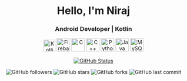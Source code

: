 <!-- Header -->
<p align="center">
<!--   <img src="your-profile-image-url" alt="Niraj" width="150px"> -->
<!-- </p> -->

<h1 align="center">Hello, I'm Niraj</h1>
<h3 align="center">Android Developer | Kotlin</h3>

<p align="center">
<!-- <a href="https://developer.android.com/" target="_blank" rel="noreferrer"><img src="https://user-images.githubusercontent.com/25181517/117269608-b7dcfb80-ae58-11eb-8e66-6cc8753553f0.png"  width="36" height="36" alt="Android" /></a> -->
<a href="https://kotlinlang.org/" target="_blank" rel="noreferrer"><img src="https://user-images.githubusercontent.com/25181517/185062810-7ee0c3d2-17f2-4a98-9d8a-a9576947692b.png" width="32" height="32" alt="Kotlin" /></a>
<a href="https://firebase.google.com/" target="_blank" rel="noreferrer"><img src="https://raw.githubusercontent.com/danielcranney/readme-generator/main/public/icons/skills/firebase-colored.svg" width="36" height="36" alt="Firebase" /></a>
<!-- <a href="https://developer.mozilla.org/en-US/docs/Glossary/HTML5" target="_blank" rel="noreferrer"><img src="https://raw.githubusercontent.com/danielcranney/readme-generator/main/public/icons/skills/html5-colored.svg" width="36" height="36" alt="HTML5" /></a>
<a href="https://www.w3.org/TR/CSS/#css" target="_blank" rel="noreferrer"><img src="https://raw.githubusercontent.com/danielcranney/readme-generator/main/public/icons/skills/css3-colored.svg" width="36" height="36" alt="CSS3" /></a> -->
<a href="https://docs.microsoft.com/en-us/cpp/?view=msvc-170" target="_blank" rel="noreferrer"><img src="https://raw.githubusercontent.com/danielcranney/readme-generator/main/public/icons/skills/c-colored.svg" width="36" height="36" alt="C" /></a>
<a href="https://docs.microsoft.com/en-us/cpp/?view=msvc-170" target="_blank" rel="noreferrer"><img src="https://raw.githubusercontent.com/danielcranney/readme-generator/main/public/icons/skills/cplusplus-colored.svg" width="36" height="36" alt="C++" /></a>
  <a href="https://www.python.org/" target="_blank" rel="noreferrer"><img src="https://raw.githubusercontent.com/danielcranney/readme-generator/main/public/icons/skills/python-colored.svg" width="36" height="36" alt="Python" /></a>
<a href="https://www.oracle.com/java/" target="_blank" rel="noreferrer"><img src="https://raw.githubusercontent.com/danielcranney/readme-generator/main/public/icons/skills/java-colored.svg" width="36" height="36" alt="Java" /></a>
<!-- <a href="https://fastapi.tiangolo.com/" target="_blank" rel="noreferrer"><img src="https://raw.githubusercontent.com/danielcranney/readme-generator/main/public/icons/skills/fastapi-colored.svg" width="36" height="36" alt="Fast API" /></a> -->
<a href="https://www.mysql.com/" target="_blank" rel="noreferrer"><img src="https://raw.githubusercontent.com/danielcranney/readme-generator/main/public/icons/skills/mysql-colored.svg" width="36" height="36" alt="MySQL" /></a>
<!-- <a href="https://dart.dev/" target="_blank" rel="noreferrer"><img src="https://raw.githubusercontent.com/danielcranney/readme-generator/main/public/icons/skills/dart-colored.svg" width="36" height="36" alt="Dart" /></a> -->
</p>


<p align="center">
<!--   <a href="https://developers.google.com/profile/u/nirajk24"><img alt="Google Developer Expert" src="https://skydoves.github.io/badges/gde.svg"/></a>  -->
<!--   <a href="https://devlibrary.withgoogle.com/authors/nirajk24"><img alt="Google Developers" src="https://skydoves.github.io/badges/google-devlib.svg"/></a> -->
<!--   <a href="https://medium.com/@nirajk24"><img alt="Medium" src="https://skydoves.github.io/badges/Story-Medium.svg"/></a> -->
<!--   <a href="https://speakerdeck.com/nirajk24"><img alt="Speaker" src="https://skydoves.github.io/badges/speaker.svg"/></a></br> -->
<!--   <a href="https://github.com/sponsors/nirajk24"><img alt="Sponsors" src="https://skydoves.github.io/badges/badge_sponsors.svg"/></a> -->
<!--   <a href="https://twitter.com/github_nirajk24"><img alt="Twitter" src="https://skydoves.github.io/badges/twitter.svg"/></a> -->
<!--   <a href="https://androiddev.social/@nirajk24"><img alt="Mastodon" src="https://skydoves.github.io/badges/mastodon.svg"/></a> -->
<!--   <a href="https://www.youtube.com/@nirajk24"><img alt="YouTube" src="https://skydoves.github.io/badges/dove-youtube.svg"/></a></br></br> -->
  <a href="https://github.com/nirajk24"><img alt="GitHub Status" src="https://github-readme-stats.vercel.app/api?username=nirajk24&hide=contribs&show_icons=true&include_all_commits=true&count_private=true"/></a>
</p>


<!-- Badges -->
<p align="center">
  <img alt="GitHub followers" src="https://img.shields.io/github/followers/nirajk24?style=social">
  <img alt="GitHub stars" src="https://img.shields.io/github/stars/nirajk24?style=social">
  <img alt="GitHub forks" src="https://img.shields.io/github/forks/nirajk24/nirajk24?style=social">
  <img alt="GitHub last commit" src="https://img.shields.io/github/last-commit/nirajk24/nirajk24">
</p>
